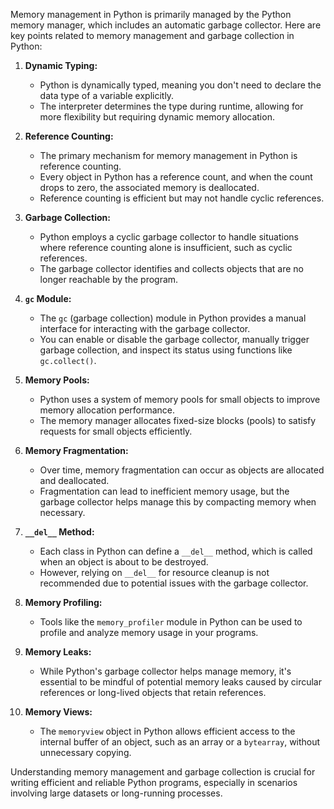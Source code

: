 Memory management in Python is primarily managed by the Python memory manager, which includes an automatic garbage collector. Here are key points related to memory management and garbage collection in Python:

1. **Dynamic Typing:**
   - Python is dynamically typed, meaning you don't need to declare the data type of a variable explicitly.
   - The interpreter determines the type during runtime, allowing for more flexibility but requiring dynamic memory allocation.

2. **Reference Counting:**
   - The primary mechanism for memory management in Python is reference counting.
   - Every object in Python has a reference count, and when the count drops to zero, the associated memory is deallocated.
   - Reference counting is efficient but may not handle cyclic references.

3. **Garbage Collection:**
   - Python employs a cyclic garbage collector to handle situations where reference counting alone is insufficient, such as cyclic references.
   - The garbage collector identifies and collects objects that are no longer reachable by the program.

4. **`gc` Module:**
   - The `gc` (garbage collection) module in Python provides a manual interface for interacting with the garbage collector.
   - You can enable or disable the garbage collector, manually trigger garbage collection, and inspect its status using functions like `gc.collect()`.

5. **Memory Pools:**
   - Python uses a system of memory pools for small objects to improve memory allocation performance.
   - The memory manager allocates fixed-size blocks (pools) to satisfy requests for small objects efficiently.

6. **Memory Fragmentation:**
   - Over time, memory fragmentation can occur as objects are allocated and deallocated.
   - Fragmentation can lead to inefficient memory usage, but the garbage collector helps manage this by compacting memory when necessary.

7. **`__del__` Method:**
   - Each class in Python can define a `__del__` method, which is called when an object is about to be destroyed.
   - However, relying on `__del__` for resource cleanup is not recommended due to potential issues with the garbage collector.

8. **Memory Profiling:**
   - Tools like the `memory_profiler` module in Python can be used to profile and analyze memory usage in your programs.

9. **Memory Leaks:**
   - While Python's garbage collector helps manage memory, it's essential to be mindful of potential memory leaks caused by circular references or long-lived objects that retain references.

10. **Memory Views:**
    - The `memoryview` object in Python allows efficient access to the internal buffer of an object, such as an array or a `bytearray`, without unnecessary copying.

Understanding memory management and garbage collection is crucial for writing efficient and reliable Python programs, especially in scenarios involving large datasets or long-running processes.